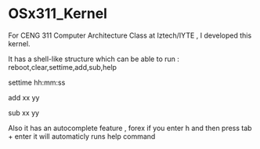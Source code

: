 # OSx311_Kernel
For CENG 311 Computer Architecture Class at Iztech/IYTE , I developed this kernel. 

It has a shell-like structure which can be able to run : reboot,clear,settime,add,sub,help

settime hh:mm:ss

add xx yy

sub xx yy

Also it has an autocomplete feature , forex if you enter h and then press tab + enter 
it will automaticly runs help command
